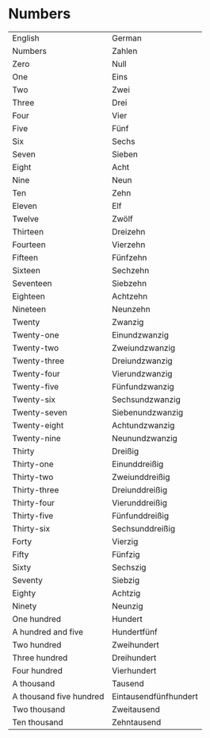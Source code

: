 # Numbers

<table>
	<tr>
        <td>English</td>
        <td>German</td>
    </tr>
    <tr>
        <td>Numbers</td>
        <td>Zahlen</td>
    </tr>
    <tr>
        <td>Zero</td>
        <td>Null</td>
    </tr>
    <tr>
        <td>One</td>
        <td>Eins</td>
    </tr>
    <tr>
        <td>Two</td>
        <td>Zwei</td>
    </tr>
    <tr>
        <td>Three</td>
        <td>Drei</td>
    </tr>
    <tr>
        <td>Four</td>
        <td>Vier</td>
    </tr>
    <tr>
        <td>Five</td>
        <td>Fünf</td>
    </tr>
    <tr>
        <td>Six</td>
        <td>Sechs</td>
    </tr>
    <tr>
        <td>Seven</td>
        <td>Sieben</td>
    </tr>
    <tr>
        <td>Eight</td>
        <td>Acht</td>
    </tr>
    <tr>
        <td>Nine</td>
        <td>Neun</td>
    </tr>
    <tr>
        <td>Ten</td>
        <td>Zehn</td>
    </tr>
    <tr>
        <td>Eleven</td>
        <td>Elf</td>
    </tr>
    <tr>
        <td>Twelve</td>
        <td>Zwölf</td>
    </tr>
    <tr>
        <td>Thirteen</td>
        <td>Dreizehn</td>
    </tr>
    <tr>
        <td>Fourteen</td>
        <td>Vierzehn</td>
    </tr>
    <tr>
        <td>Fifteen</td>
        <td>Fünfzehn</td>
    </tr>
    <tr>
        <td>Sixteen</td>
        <td>Sechzehn</td>
    </tr>
        <tr>
        <td>Seventeen</td>
        <td>Siebzehn</td>
    </tr>
    <tr>
        <td>Eighteen</td>
        <td>Achtzehn</td>
    </tr>
        <tr>
        <td>Nineteen</td>
        <td>Neunzehn</td>
    </tr>
    <tr>
        <td>Twenty</td>
        <td>Zwanzig</td>
    </tr>
    <tr>
        <td>Twenty-one</td>
        <td>Einundzwanzig</td>
    </tr>
    <tr>
        <td>Twenty-two</td>
        <td>Zweiundzwanzig</td>
    </tr>
    <tr>
        <td>Twenty-three</td>
        <td>Dreiundzwanzig</td>
    </tr>
    <tr>
        <td>Twenty-four</td>
        <td>Vierundzwanzig</td>
    </tr>
    <tr>
        <td>Twenty-five</td>
        <td>Fünfundzwanzig</td>
    </tr>
    <tr>
        <td>Twenty-six</td>
        <td>Sechsundzwanzig</td>
    </tr>
    <tr>
        <td>Twenty-seven</td>
        <td>Siebenundzwanzig</td>
    </tr>
    <tr>
        <td>Twenty-eight</td>
        <td>Achtundzwanzig</td>
    </tr>
    <tr>
        <td>Twenty-nine</td>
        <td>Neunundzwanzig</td>
    </tr>
    <tr>
        <td>Thirty</td>
        <td>Dreißig</td>
    </tr>
    <tr>
        <td>Thirty-one</td>
        <td>Einunddreißig</td>
    </tr>
    <tr>
        <td>Thirty-two</td>
        <td>Zweiunddreißig</td>
    </tr>
    <tr>
        <td>Thirty-three</td>
        <td>Dreiunddreißig</td>
    </tr>
    <tr>
        <td>Thirty-four</td>
        <td>Vierunddreißig</td>
    </tr>
    <tr>
        <td>Thirty-five</td>
        <td>Fünfunddreißig</td>
    </tr>
    <tr>
        <td>Thirty-six</td>
        <td>Sechsunddreißig</td>
    </tr>
    <tr>
        <td>Forty</td>
        <td>Vierzig</td>
    </tr>
    <tr>
        <td>Fifty</td>
        <td>Fünfzig</td>
    </tr>
    <tr>
        <td>Sixty</td>
        <td>Sechszig</td>
    </tr>
    <tr>
        <td>Seventy</td>
        <td>Siebzig</td>
    </tr>
    <tr>
        <td>Eighty</td>
        <td>Achtzig</td>
    </tr>
    <tr>
        <td>Ninety</td>
        <td>Neunzig</td>
    </tr>
    <tr>
        <td>One hundred</td>
        <td>Hundert</td>
    </tr>
    <tr>
        <td>A hundred and five</td>
        <td>Hundertfünf</td>
    </tr>
    <tr>
        <td>Two hundred</td>
        <td>Zweihundert</td>
    </tr>
    <tr>
        <td>Three hundred</td>
        <td>Dreihundert</td>
    </tr>
    <tr>
        <td>Four hundred</td>
        <td>Vierhundert</td>
    </tr>
    <tr>
        <td>A thousand</td>
        <td>Tausend</td>
    </tr>
    <tr>
        <td>A thousand five hundred</td>
        <td>Eintausendfünfhundert</td>
    </tr>
    <tr>
        <td>Two thousand</td>
        <td>Zweitausend</td>
    </tr>
    <tr>
        <td>Ten thousand</td>
        <td>Zehntausend</td>
    </tr>
</table>
